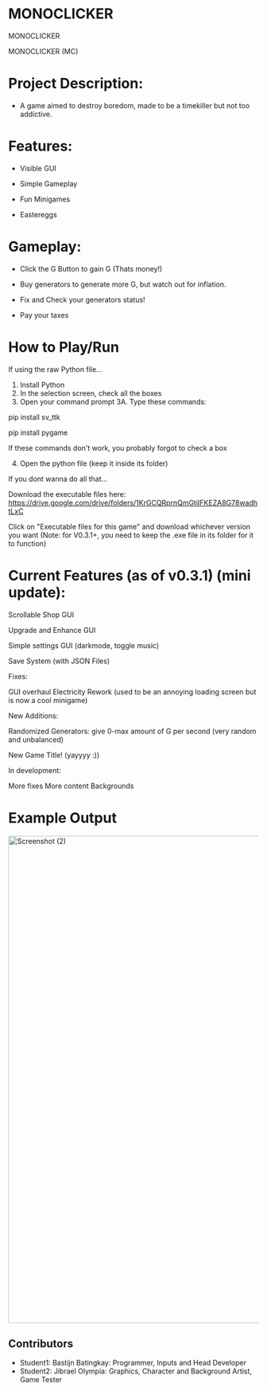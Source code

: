 # MONOCLICKER

MONOCLICKER

MONOCLICKER (MC)


 # Project Description:

 - A game aimed to destroy boredom, made to be a timekiller but not too addictive.



# Features:

- Visible GUI

- Simple Gameplay

- Fun Minigames

- Eastereggs

  




 



# Gameplay:



- Click the G Button to gain G (Thats money!)



- Buy generators to generate more G, but watch out for inflation.



- Fix and Check your generators status!



- Pay your taxes

# How to Play/Run

If using the raw Python file...

1. Install Python
2. In the selection screen, check all the boxes
3. Open your command prompt
3A. Type these commands:

pip install sv_ttk

pip install pygame

If these commands don't work, you probably forgot to check a box

4. Open the python file (keep it inside its folder)


If you dont wanna do all that...


Download the executable files here:
https://drive.google.com/drive/folders/1KrGCQRprnQmGtiIFKEZA8G78wadhtLxC


Click on "Executable files for this game" and download whichever version you want
(Note: for V0.3.1+, you need to keep the .exe file in its folder for it to function)



# Current Features (as of v0.3.1) (mini update):

Scrollable Shop GUI

Upgrade and Enhance GUI

Simple settings GUI (darkmode, toggle music)

Save System (with JSON Files)


Fixes:

GUI overhaul
Electricity Rework
(used to be an annoying loading screen but is now a cool minigame)


New Additions: 

Randomized Generators: give 0-max amount of G per second (very random and unbalanced)

New Game Title! (yayyyy :))


In development:

More fixes
More content
Backgrounds

# Example Output



<img width="1920" height="979" alt="Screenshot (2)" src="https://github.com/user-attachments/assets/c3e420fb-3981-464f-9ab8-2a53557d94b0" />











## Contributors

- Student1: Bastijn Batingkay: Programmer, Inputs and Head Developer
- Student2: Jibrael Olympia: Graphics, Character and Background Artist, Game Tester



